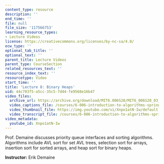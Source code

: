 ```yaml
---
content_type: resource
description: ''
end_time: ''
file: null
file_size: '117566753'
learning_resource_types:
- Lecture Videos
license: https://creativecommons.org/licenses/by-nc-sa/4.0/
ocw_type: ''
optional_tab_title: ''
optional_text: ''
parent_title: Lecture Videos
parent_type: CourseSection
related_resources_text: ''
resource_index_text: ''
resourcetype: Video
start_time: ''
title: 'Lecture 8: Binary Heaps'
uid: 44c703f5-a5cc-35c5-7d44-fe9568e16b47
video_files:
  archive_url: https://archive.org/download/MIT6.006S20/MIT6_006S20_03_03_Lecture_8_300k.mp4
  video_captions_file: /courses/6-006-introduction-to-algorithms-spring-2020/f3fd9bea22415933b64e14488c50ce8b_Xnpo1atN-Iw.vtt
  video_thumbnail_file: https://img.youtube.com/vi/Xnpo1atN-Iw/default.jpg
  video_transcript_file: /courses/6-006-introduction-to-algorithms-spring-2020/0f70cd0c9c53b87fc55e547dcb167a7d_Xnpo1atN-Iw.pdf
video_metadata:
  youtube_id: Xnpo1atN-Iw
---
```


Prof. Demaine discusses priority queue interfaces and sorting algorithms. Algorithms include AVL sort for set AVL trees, selection sort for arrays, insertion sort for sorted arrays, and heap sort for binary heaps.

**Instructor:** Erik Demaine

